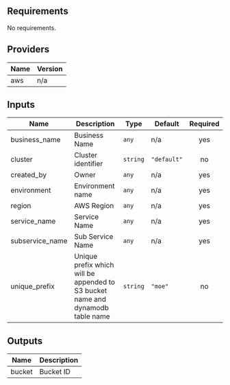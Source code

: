 ## Requirements

No requirements.

## Providers

| Name | Version |
|------|---------|
| aws | n/a |

## Inputs

| Name | Description | Type | Default | Required |
|------|-------------|------|---------|:--------:|
| business\_name | Business Name | `any` | n/a | yes |
| cluster | Cluster identifier | `string` | `"default"` | no |
| created\_by | Owner | `any` | n/a | yes |
| environment | Environment name | `any` | n/a | yes |
| region | AWS Region | `any` | n/a | yes |
| service\_name | Service Name | `any` | n/a | yes |
| subservice\_name | Sub Service Name | `any` | n/a | yes |
| unique\_prefix | Unique prefix which will be appended to S3 bucket name and dynamodb table name | `string` | `"moe"` | no |

## Outputs

| Name | Description |
|------|-------------|
| bucket | Bucket ID |


